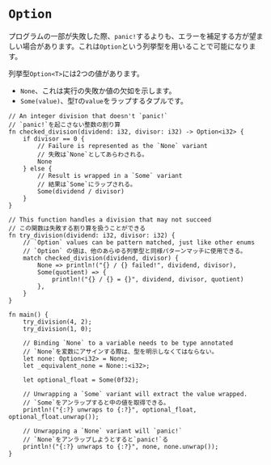 # `Option`

<!--
Sometimes it's desirable to catch the failure of some parts of a program
instead of calling `panic!`; this can be accomplished using the `Option` enum.
-->
プログラムの一部が失敗した際、`panic!`するよりも、エラーを補足する方が望ましい場合があります。これは`Option`という列挙型を用いることで可能になります。

<!--
The `Option<T>` enum has two variants:
-->
列挙型`Option<T>`には2つの値があります。

<!--
* `None`, to indicate failure or lack of value, and
* `Some(value)`, a tuple struct that wraps a `value` with type `T`.
-->
* `None`、これは実行の失敗か値の欠如を示します。
* `Some(value)`、型`T`の`value`をラップするタプルです。

```rust,editable,ignore,mdbook-runnable
// An integer division that doesn't `panic!`
// `panic!`を起こさない整数の割り算
fn checked_division(dividend: i32, divisor: i32) -> Option<i32> {
    if divisor == 0 {
        // Failure is represented as the `None` variant
        // 失敗は`None`としてあらわされる。
        None
    } else {
        // Result is wrapped in a `Some` variant
        // 結果は`Some`にラップされる。
        Some(dividend / divisor)
    }
}

// This function handles a division that may not succeed
// この関数は失敗する割り算を扱うことができる
fn try_division(dividend: i32, divisor: i32) {
    // `Option` values can be pattern matched, just like other enums
    // `Option` の値は、他のあらゆる列挙型と同様パターンマッチに使用できる。
    match checked_division(dividend, divisor) {
        None => println!("{} / {} failed!", dividend, divisor),
        Some(quotient) => {
            println!("{} / {} = {}", dividend, divisor, quotient)
        },
    }
}

fn main() {
    try_division(4, 2);
    try_division(1, 0);

    // Binding `None` to a variable needs to be type annotated
    // `None`を変数にアサインする際は、型を明示しなくてはならない。
    let none: Option<i32> = None;
    let _equivalent_none = None::<i32>;

    let optional_float = Some(0f32);

    // Unwrapping a `Some` variant will extract the value wrapped.
    // `Some`をアンラップすると中の値を取得できる。
    println!("{:?} unwraps to {:?}", optional_float, optional_float.unwrap());

    // Unwrapping a `None` variant will `panic!`
    // `None`をアンラップしようとすると`panic!`る
    println!("{:?} unwraps to {:?}", none, none.unwrap());
}
```
